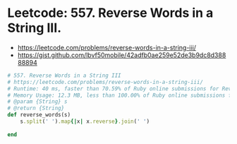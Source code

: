 # Leetcode: 557. Reverse Words in a String III.

- https://leetcode.com/problems/reverse-words-in-a-string-iii/
- https://gist.github.com/lbvf50mobile/42adfb0ae259e52de3b9dc8d38888894

```Ruby
# 557. Reverse Words in a String III
# https://leetcode.com/problems/reverse-words-in-a-string-iii/
# Runtime: 40 ms, faster than 70.59% of Ruby online submissions for Reverse Words in a String III.
# Memory Usage: 12.3 MB, less than 100.00% of Ruby online submissions for Reverse Words in a String III.
# @param {String} s
# @return {String}
def reverse_words(s)
    s.split(' ').map{|x| x.reverse}.join(' ')
    
end

```
